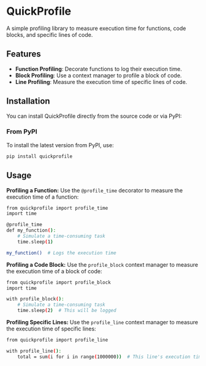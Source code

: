 # QuickProfile

A simple profiling library to measure execution time for functions, code blocks, and specific lines of code.

## Features

- **Function Profiling**: Decorate functions to log their execution time.
- **Block Profiling**: Use a context manager to profile a block of code.
- **Line Profiling**: Measure the execution time of specific lines of code.

## Installation

You can install QuickProfile directly from the source code or via PyPI:

### From PyPI

To install the latest version from PyPI, use:

```bash
pip install quickprofile

```

## Usage
**Profiling a Function:**
Use the `@profile_time` decorator to measure the execution time of a function:

```bash
from quickprofile import profile_time
import time

@profile_time
def my_function():
    # Simulate a time-consuming task
    time.sleep(1)

my_function()  # Logs the execution time

```

**Profiling a Code Block:**
Use the `profile_block` context manager to measure the execution time of a block of code:
```bash
from quickprofile import profile_block
import time

with profile_block():
    # Simulate a time-consuming task
    time.sleep(2)  # This will be logged

```

**Profiling Specific Lines:**
Use the `profile_line` context manager to measure the execution time of specific lines:
```bash
from quickprofile import profile_line

with profile_line():
    total = sum(i for i in range(1000000))  # This line's execution time will be logged


```